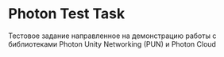# Photon Test Task
Тестовое задание направленное на демонстрацию работы с библиотеками Photon Unity Networking (PUN) и Photon Cloud 
